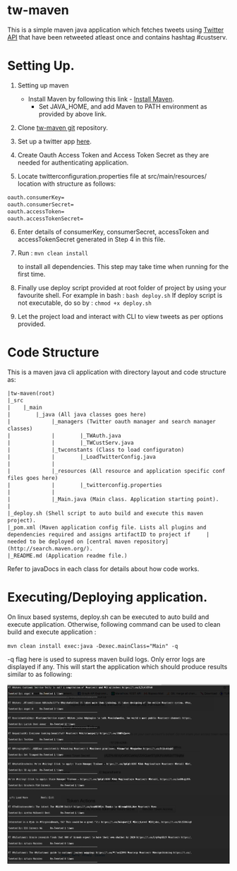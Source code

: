 # tw-maven
This is a simple maven java application which fetches tweets using [Twitter API](https://dev.twitter.com/docs) that have been retweeted atleast once and contains hashtag #custserv. 

# Setting Up.

1. Setting up maven 
    
    * Install Maven by following this link - [Install Maven](http://maven.apache.org/install.html). 
       * Set JAVA_HOME, and add Maven to PATH environment as provided by above link.
        
2. Clone [tw-maven git](https://github.com/t6nand/tw-maven) repository.
3. Set up a twitter app [here](https://apps.twitter.com/).
4. Create Oauth Access Token and Access Token Secret as they are needed for authenticating application.
5. Locate twitterconfiguration.properties file at src/main/resources/ location with structure as follows: 

```
oauth.consumerKey=
oauth.consumerSecret=
oauth.accessToken=
oauth.accessTokenSecret=
```

6. Enter details of consumerKey, consumerSecret, accessToken and accessTokenSecret generated in Step 4 in this file. 
7. Run :
    `mvn clean install`
    
    to install all dependencies. This step may take time when running for the first time.
    
8. Finally use deploy script provided at root folder of project by using your favourite shell. 
    For example in bash : `bash deploy.sh`
    If deploy script is not executable, do so by : `chmod +x deploy.sh`
    
9. Let the project load and interact with CLI to view tweets as per options provided. 

# Code Structure 
This is a maven java cli application with directory layout and code structure as:

```
|tw-maven(root)
|_src
|    |_main
|        |_java (All java classes goes here)
|             |_managers (Twitter oauth manager and search manager classes)
|             |        |_TWAuth.java
|             |        |_TWCustServ.java     
|             |_twconstants (Class to load configuraton)
|             |        |_LoadTwitterConfig.java
|             |
|             |_resources (All resource and application specific conf files goes here)
|             |        |_twitterconfig.properties
|             |
|             |_Main.java (Main class. Application starting point).
|
|_deploy.sh (Shell script to auto build and execute this maven project).
|_pom.xml (Maven application config file. Lists all plugins and dependencies required and assigns artifactID to project if     |         needed to be deployed on [central maven repository](http://search.maven.org/).
|_README.md (Application readme file.)
```
             
Refer to javaDocs in each class for details about how code works. 

# Executing/Deploying application. 
On linux based systems, deploy.sh can be executed to auto build and execute application. Otherwise, following command can be used to clean build and execute application :

`mvn clean install exec:java -Dexec.mainClass="Main" -q`

-q flag here is used to supress maven build logs. Only error logs are displayed if any. This will start the application which should produce results similar to as following: 

![alt tag](https://raw.githubusercontent.com/t6nand/tw-maven/master/src/main/resources/screen_shot_result.png)
